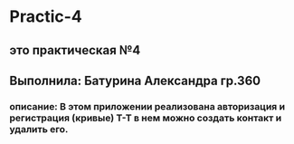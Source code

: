 # Practic-4
## это практическая №4
## Выполнила: Батурина Александра гр.360
### описание: В этом приложении реализована авторизация и регистрация (кривые) Т-Т в нем можно создать контакт и удалить его.
